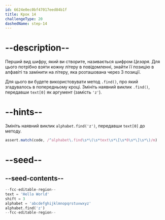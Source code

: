 ```yaml
---
id: 6624e0ec0bf47017eed84b1f
title: Крок 14
challengeType: 20
dashedName: step-14
---
```


# --description--

Перший вид шифру, який ви створите, називається шифром *Цезаря*.  Для цього потрібно взяти кожну літеру в повідомленні, знайти її позицію в алфавіті та замінити на літеру, яка розташована через 3 позиції.

Для цього ви будете використовувати метод `.find()`, про який згадувалось в попередньому кроці. Змініть наявний виклик `.find()`, передавши `text[0]` як аргумент (замість `'z'`).

# --hints--

Змініть наявний виклик `alphabet.find('z')`, передавши `text[0]` до методу.

```js
assert.match(code, /^alphabet\.find\s*\(\s*text\s*\[\s*0\s*\]\s*\)/m)
```

# --seed--

## --seed-contents--

```py
--fcc-editable-region--
text = 'Hello World'
shift = 3
alphabet = 'abcdefghijklmnopqrstuvwxyz'
alphabet.find('z')
--fcc-editable-region--
```
